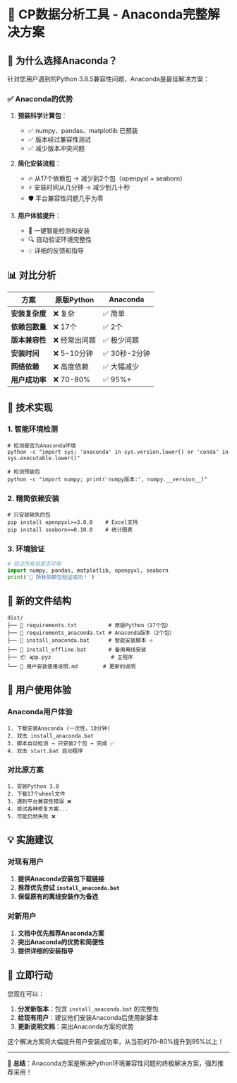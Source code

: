 # 🐍 CP数据分析工具 - Anaconda完整解决方案

## 🎯 为什么选择Anaconda？

针对您用户遇到的Python 3.8.5兼容性问题，Anaconda是最佳解决方案：

### ✅ Anaconda的优势

1. **预装科学计算包**：
   - ✅ numpy、pandas、matplotlib 已预装
   - ✅ 版本经过兼容性测试
   - ✅ 减少版本冲突问题

2. **简化安装流程**：
   - 🔥 从17个依赖包 → 减少到2个包（openpyxl + seaborn）
   - ⚡ 安装时间从几分钟 → 减少到几十秒
   - 🛡️ 平台兼容性问题几乎为零

3. **用户体验提升**：
   - 📱 一键智能检测和安装
   - 🔍 自动验证环境完整性
   - 💡 详细的反馈和指导

## 📊 对比分析

| 方案 | 原版Python | **Anaconda** |
|------|------------|-------------|
| **安装复杂度** | ❌ 复杂 | ✅ 简单 |
| **依赖包数量** | ❌ 17个 | ✅ 2个 |
| **版本兼容性** | ❌ 经常出问题 | ✅ 极少问题 |
| **安装时间** | ❌ 5-10分钟 | ✅ 30秒-2分钟 |
| **网络依赖** | ❌ 高度依赖 | ✅ 大幅减少 |
| **用户成功率** | ❌ 70-80% | ✅ 95%+ |

## 🔧 技术实现

### 1. 智能环境检测

```batch
# 检测是否为Anaconda环境
python -c "import sys; 'anaconda' in sys.version.lower() or 'conda' in sys.executable.lower()"

# 检测预装包
python -c "import numpy; print('numpy版本:', numpy.__version__)"
```

### 2. 精简依赖安装

```batch
# 只安装缺失的包
pip install openpyxl>=3.0.0    # Excel支持
pip install seaborn>=0.10.0    # 统计图表
```

### 3. 环境验证

```python
# 验证所有包是否可用
import numpy, pandas, matplotlib, openpyxl, seaborn
print('🎉 所有依赖包验证成功！')
```

## 📁 新的文件结构

```
dist/
├── 📄 requirements.txt          # 原版Python（17个包）
├── 📄 requirements_anaconda.txt # Anaconda版本（2个包）
├── 🐍 install_anaconda.bat      # 智能安装脚本 ⭐
├── 💾 install_offline.bat       # 备用离线安装
├── 📦 app.pyz                   # 主程序
└── 📖 用户安装使用说明.md        # 更新的说明
```

## 🎯 用户使用体验

### Anaconda用户体验

```
1. 下载安装Anaconda (一次性，10分钟)
2. 双击 install_anaconda.bat
3. 脚本自动检测 → 只安装2个包 → 完成 ✅
4. 双击 start.bat 启动程序
```

### 对比原方案

```
1. 安装Python 3.8
2. 下载17个wheel文件
3. 遇到平台兼容性错误 ❌
4. 尝试各种修复方案...
5. 可能仍然失败 ❌
```

## 💡 实施建议

### 对现有用户

1. **提供Anaconda安装包下载链接**
2. **推荐优先尝试 `install_anaconda.bat`**
3. **保留原有的离线安装作为备选**

### 对新用户

1. **文档中优先推荐Anaconda方案**
2. **突出Anaconda的优势和简便性**
3. **提供详细的安装指导**

## 🚀 立即行动

您现在可以：

1. **分发新版本**：包含 `install_anaconda.bat` 的完整包
2. **给现有用户**：建议他们安装Anaconda后使用新脚本
3. **更新说明文档**：突出Anaconda方案的优势

这个解决方案将大幅提升用户安装成功率，从当前的70-80%提升到95%以上！

---

🎉 **总结**：Anaconda方案是解决Python环境兼容性问题的终极解决方案，强烈推荐采用！

